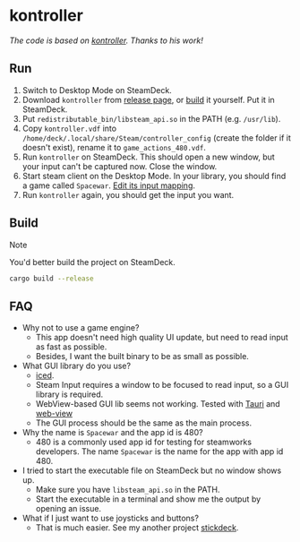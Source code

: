 # kontroller

*The code is based on [kontroller](https://github.com/DiscreteTom/kontroller). Thanks to his work!*

## Run

1. Switch to Desktop Mode on SteamDeck.
2. Download `kontroller` from [release page](https://github.com/DiscreteTom/kontroller/releases/latest), or [build](#build) it yourself. Put it in SteamDeck.
3. Put `redistributable_bin/libsteam_api.so` in the PATH (e.g. `/usr/lib`).
4. Copy `kontroller.vdf` into `/home/deck/.local/share/Steam/controller_config` (create the folder if it doesn't exist), rename it to `game_actions_480.vdf`.
5. Run `kontroller` on SteamDeck. This should open a new window, but your input can't be captured now. Close the window.
6. Start steam client on the Desktop Mode. In your library, you should find a game called `Spacewar`. [Edit its input mapping](https://partner.steamgames.com/doc/features/steam_controller/getting_started_for_devs#14).
7. Run `kontroller` again, you should get the input you want.

## Build

> [!NOTE]
> You'd better build the project on SteamDeck.

```bash
cargo build --release
```

## FAQ

- Why not to use a game engine?
  - This app doesn't need high quality UI update, but need to read input as fast as possible.
  - Besides, I want the built binary to be as small as possible.
- What GUI library do you use?
  - [iced](https://github.com/iced-rs/iced).
  - Steam Input requires a window to be focused to read input, so a GUI library is required.
  - WebView-based GUI lib seems not working. Tested with [Tauri](https://tauri.app/) and [web-view](https://github.com/Boscop/web-view)
  - The GUI process should be the same as the main process.
- Why the name is `Spacewar` and the app id is 480?
  - 480 is a commonly used app id for testing for steamworks developers. The name `Spacewar` is the name for the app with app id 480.
- I tried to start the executable file on SteamDeck but no window shows up.
  - Make sure you have `libsteam_api.so` in the PATH.
  - Start the executable in a terminal and show me the output by opening an issue.
- What if I just want to use joysticks and buttons?
  - That is much easier. See my another project [stickdeck](https://github.com/DiscreteTom/stickdeck).
